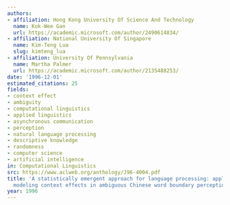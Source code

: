 ```yaml
---
authors:
- affiliation: Hong Kong University Of Science And Technology
  name: Kok-Wee Gan
  url: https://academic.microsoft.com/author/2490614834/
- affiliation: National University Of Singapore
  name: Kim-Teng Lua
  slug: kimteng_lua
- affiliation: University Of Pennsylvania
  name: Martha Palmer
  url: https://academic.microsoft.com/author/2135488253/
date: '1996-12-01'
estimated_citations: 25
fields:
- context effect
- ambiguity
- computational linguistics
- applied linguistics
- asynchronous communication
- perception
- natural language processing
- descriptive knowledge
- randomness
- computer science
- artificial intelligence
in: Computational Linguistics
src: https://www.aclweb.org/anthology/J96-4004.pdf
title: 'A statistically emergent approach for language processing: application to
  modeling context effects in ambiguous Chinese word boundary perception'
year: 1996
---
```

